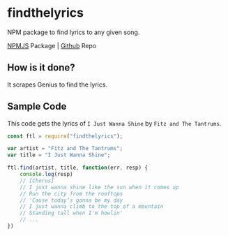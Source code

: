 # findthelyrics
NPM package to find lyrics to any given song.

[NPMJS](https://www.npmjs.com/package/findthelyrics) Package | [Github](https://github.com/n0rmancodes/findthelyrics) Repo

## How is it done?

It scrapes Genius to find the lyrics.

## Sample Code

This code gets the lyrics of ``I Just Wanna Shine`` by ``Fitz and The Tantrums``.

```js
const ftl = require("findthelyrics");

var artist = "Fitz and The Tantrums";
var title = "I Just Wanna Shine";

ftl.find(artist, title, function(err, resp) {
    console.log(resp)
    // [Chorus]
    // I just wanna shine like the sun when it comes up
    // Run the city from the rooftops
    // 'Cause today’s gonna be my day
    // I just wanna climb to the top of a mountain
    // Standing tall when I'm howlin'
    // ...
})
```